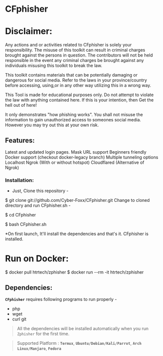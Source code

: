 # CFphisher


# Disclaimer:


Any actions and or activities related to CFphisher is solely your responsibility. The misuse of this toolkit can result in criminal charges brought against the persons in question. The contributors will not be held responsible in the event any criminal charges be brought against any individuals misusing this toolkit to break the law.

This toolkit contains materials that can be potentially damaging or dangerous for social media. Refer to the laws in your province/country before accessing, using,or in any other way utilizing this in a wrong way.

This Tool is made for educational purposes only. Do not attempt to violate the law with anything contained here. If this is your intention, then Get the hell out of here!

It only demonstrates "how phishing works". You shall not misuse the information to gain unauthorized access to someones social media. However you may try out this at your own risk.




## Features: 

Latest and updated login pages.
Mask URL support
Beginners friendly
Docker support (checkout docker-legacy branch)
Multiple tunneling options
Localhost
Ngrok (With or without hotspot)
Cloudflared (Alternative of Ngrok)





### Installation:

* Just, Clone this repository -

$ git clone git://github.com/Cyber-Foxx/CFphisher.git
Change to cloned directory and run CFphisher.sh -

$ cd CFphisher

$ bash CFphisher.sh

*On first launch, It'll install the dependencies and that's it. CFphisher is installed.



# Run on Docker:

$ docker pull htrtech/zphisher
$ docker run --rm -it htrtech/zphisher


## Dependencies:

**`CFphisher`** requires following programs to run properly -

* php
* wget
* curl
git


> All the dependencies will be installed automatically when you run `Zphisher` for the first time.

> Supported Platform : **`Termux`**, **`Ubuntu/Debian/Kali/Parrot`**, **`Arch Linux/Manjaro`**, **`Fedora`**
